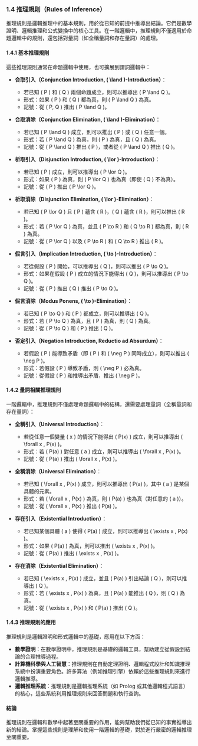 ### 1.4 推理規則（Rules of Inference）

推理規則是邏輯推理中的基本規則，用於從已知的前提中推導出結論。它們是數學證明、邏輯推理和公式變換中的核心工具。在一階邏輯中，推理規則不僅適用於命題邏輯中的規則，還包括對量詞（如全稱量詞和存在量詞）的處理。

#### 1.4.1 基本推理規則

這些推理規則通常在命題邏輯中使用，也可擴展到謂詞邏輯中：

- **合取引入（Conjunction Introduction, \( \land \)-Introduction）**：
  - 若已知 \( P \) 和 \( Q \) 兩個命題成立，則可以推導出 \( P \land Q \)。
  - 形式：如果 \( P \) 和 \( Q \) 都為真，則 \( P \land Q \) 為真。
  - 記號：從 \( P, Q \) 推出 \( P \land Q \)。

- **合取消除（Conjunction Elimination, \( \land \)-Elimination）**：
  - 若已知 \( P \land Q \) 成立，則可以推出 \( P \) 或 \( Q \) 任意一個。
  - 形式：若 \( P \land Q \) 為真，則 \( P \) 為真，且 \( Q \) 為真。
  - 記號：從 \( P \land Q \) 推出 \( P \)，或者從 \( P \land Q \) 推出 \( Q \)。

- **析取引入（Disjunction Introduction, \( \lor \)-Introduction）**：
  - 若已知 \( P \) 成立，則可以推導出 \( P \lor Q \)。
  - 形式：如果 \( P \) 為真，則 \( P \lor Q \) 也為真（即使 \( Q \) 不為真）。
  - 記號：從 \( P \) 推出 \( P \lor Q \)。

- **析取消除（Disjunction Elimination, \( \lor \)-Elimination）**：
  - 若已知 \( P \lor Q \) 且 \( P \) 蘊含 \( R \)，\( Q \) 蘊含 \( R \)，則可以推出 \( R \)。
  - 形式：若 \( P \lor Q \) 為真，並且 \( P \to R \) 和 \( Q \to R \) 都為真，則 \( R \) 為真。
  - 記號：從 \( P \lor Q \) 以及 \( P \to R \) 和 \( Q \to R \) 推出 \( R \)。

- **假言引入（Implication Introduction, \( \to \)-Introduction）**：
  - 若從假設 \( P \) 開始，可以推導出 \( Q \)，則可以推出 \( P \to Q \)。
  - 形式：如果在假設 \( P \) 成立的情況下能得出 \( Q \)，則可以推導出 \( P \to Q \)。
  - 記號：從 \( P \) 推出 \( Q \) 推出 \( P \to Q \)。

- **假言消除（Modus Ponens, \( \to \)-Elimination）**：
  - 若已知 \( P \to Q \) 和 \( P \) 都成立，則可以推導出 \( Q \)。
  - 形式：若 \( P \to Q \) 為真，且 \( P \) 為真，則 \( Q \) 為真。
  - 記號：從 \( P \to Q \) 和 \( P \) 推出 \( Q \)。

- **否定引入（Negation Introduction, Reductio ad Absurdum）**：
  - 若假設 \( P \) 能導致矛盾（即 \( P \) 和 \( \neg P \) 同時成立），則可以推出 \( \neg P \)。
  - 形式：若假設 \( P \) 導致矛盾，則 \( \neg P \) 必為真。
  - 記號：從假設 \( P \) 和推導出矛盾，推出 \( \neg P \)。

#### 1.4.2 量詞相關推理規則

一階邏輯中，推理規則不僅處理命題邏輯中的結構，還需要處理量詞（全稱量詞和存在量詞）：

- **全稱引入（Universal Introduction）**：
  - 若從任意一個變量 \( x \) 的情況下能得出 \( P(x) \) 成立，則可以推導出 \( \forall x \, P(x) \)。
  - 形式：若 \( P(a) \) 對任意 \( a \) 成立，則可以推導出 \( \forall x \, P(x) \)。
  - 記號：從 \( P(a) \) 推出 \( \forall x \, P(x) \)。

- **全稱消除（Universal Elimination）**：
  - 若已知 \( \forall x \, P(x) \) 成立，則可以推導出 \( P(a) \)，其中 \( a \) 是某個具體的元素。
  - 形式：若 \( \forall x \, P(x) \) 為真，則 \( P(a) \) 也為真（對任意的 \( a \)）。
  - 記號：從 \( \forall x \, P(x) \) 推出 \( P(a) \)。

- **存在引入（Existential Introduction）**：
  - 若已知某個具體 \( a \) 使得 \( P(a) \) 成立，則可以推導出 \( \exists x \, P(x) \)。
  - 形式：如果 \( P(a) \) 為真，則可以推出 \( \exists x \, P(x) \)。
  - 記號：從 \( P(a) \) 推出 \( \exists x \, P(x) \)。

- **存在消除（Existential Elimination）**：
  - 若已知 \( \exists x \, P(x) \) 成立，並且 \( P(a) \) 引出結論 \( Q \)，則可以推導出 \( Q \)。
  - 形式：若 \( \exists x \, P(x) \) 為真，且 \( P(a) \) 能推出 \( Q \)，則 \( Q \) 為真。
  - 記號：從 \( \exists x \, P(x) \) 和 \( P(a) \) 推出 \( Q \)。

#### 1.4.3 推理規則的應用

推理規則是邏輯證明和形式邏輯中的基礎，應用在以下方面：

- **數學證明**：在數學證明中，推理規則是基礎的邏輯工具，幫助建立從假設到結論的合理推導過程。
- **計算機科學與人工智慧**：推理規則在自動定理證明、邏輯程式設計和知識推理系統中扮演重要角色。許多算法（例如推理引擎）依賴於這些推理規則來進行邏輯推導。
- **邏輯推理系統**：推理規則是邏輯推理系統（如 Prolog 或其他邏輯程式語言）的核心，這些系統利用推理規則來回答問題和執行查詢。

#### 結論

推理規則在邏輯和數學中起著至關重要的作用，能夠幫助我們從已知的事實推導出新的結論。掌握這些規則是理解和使用一階邏輯的基礎，對於進行嚴密的邏輯推理至關重要。